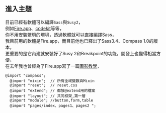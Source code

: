 ## 進入主題
目前已經有軟體可以編譯`Sass`與`Susy2`，  
例如[Fire.app](http://fireapp.kkbox.com/)、[codekit](http://incident57.com/codekit/index.html)等等，  
你不用安裝繁瑣的環境，透過軟體就可以直接編譯Sass，  
我目前用的軟體是Fire.app，而目前他也已釋出了Sass3.4、Compass 1.0的版本，  
更重要的是它內建就安裝好了Susy 2和Breakpoint的功能，開發上也變得相當方便，  
在去年我也曾經為了Fire.app寫了一篇[圖影教學](https://www.youtube.com/watch?v=Z_CmIMAiSiI)，  


	@import "compass";
      @import "mixin";  // 所有全域變數與Mixin  
      @import "reset";  // reset.css  
      @import "extend"; // 都放@extend用的檔案  
      @import "layout"; // 共同框架,第一層
      @import "module"; //button,form,table   
      @import "pages/index、pages1、pages2 ";     
